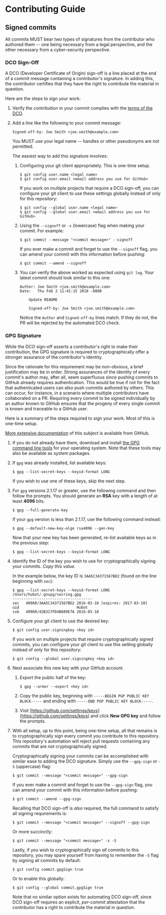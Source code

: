 # Contributing Guide

## Signed commits

All commits MUST bear _two_ types of signatures from the contributor who
authored them -- one being necessary from a legal perspective, and the other
necessary from a cyber-security perspective.

### DCO Sign-Off

A DCO (Developer Certificate of Origin) sign-off is a line placed at the end of
a commit message containing a contributor's signature. In adding this, the
contributor certifies that they have the right to contribute the material in
question.

Here are the steps to sign your work:

1. Verify the contribution in your commit complies with the
   [terms of the DCO](https://developercertificate.org/).

1. Add a line like the following to your commit message:

   ```
   Signed-off-by: Joe Smith <joe.smith@example.com>
   ```

   You MUST use your legal name -- handles or other pseudonyms are not
   permitted.

   The easiest way to add this signature involves:

    1. Configuring your git client appropriately. This is one-time setup.

       ```console
       $ git config user.name <legal name>
       $ git config user.email <email address you use for GitHub>
       ```

       If you work on multiple projects that require a DCO sign-off, you can
       configure your git client to use these settings globally instead of only
       for this repository:

       ```console
       $ git config --global user.name <legal name>
       $ git config --global user.email <email address you use for GitHub>
       ```

    1. Using the `--signoff` or `-s` (lowercase) flag when making your commit.
       For example:

       ```console
       $ git commit --message "<commit message>" --signoff
       ```

       If you ever make a commit and forget to use the `--signoff` flag, you
       can amend your commit with this information before pushing:

       ```console
       $ git commit --amend --signoff
       ```

    1. You can verify the above worked as expected using `git log`. Your latest
       commit should look similar to this one:

       ```
       Author: Joe Smith <joe.smith@example.com>
       Date:   Thu Feb 2 11:41:15 2018 -0800

           Update README

           Signed-off-by: Joe Smith <joe.smith@example.com>
       ```

       Notice the `Author` and `Signed-off-by` lines match. If they do not, the
       PR will be rejected by the automated DCO check.

### GPG Signature

While the DCO sign-off asserts a contributor's right to make their contribution,
the GPG signature is required to cryptographically offer a stronger assurance of
the contributor's identity.

Since the rationale for this requirement may be non-obvious, a brief
justification may be in order. Strong assurances of the identity of every
commit's author may, after all, seem superfluous since pushing commits to GitHub
already requires authentication. This would be true if not for the fact that
authenticated users can _also_ push commits authored by others. This can occur,
for instance, in a scenario where multiple contributors have collaborated on a
PR. Requiring every commit to be signed individually by an author known to
GitHub ensures that the progeny of every single commit is known and traceable to
a GitHub user.

Here is a summary of the steps required to sign your work. Most of this is
one-time setup.

[More extensive documentation](https://docs.github.com/en/github/authenticating-to-github/managing-commit-signature-verification)
of this subject is available from GitHub.

1. If you do not already have them, download and install
   [the GPG command line tools](https://www.gnupg.org/download/) for your
   operating system. Note that these tools may also be available as system
   packages.

1. If `gpg` was already installed, list available keys:

   ```console
   $ gpg --list-secret-keys --keyid-format LONG
   ```

   If you wish to use one of these keys, skip the next step.

1. For `gpg` versions 2.1.17 or greater, use the following command and then
   follow the prompts. You should generate an __RSA__ key with a length of at
   least __4096__ bits.

   ```console
   $ gpg --full-generate-key
   ```

   If your `gpg` version is less than 2.1.17, use the following command instead:

   ```console
   $ gpg --default-new-key-algo rsa4096 --gen-key
   ```

   Now that your new key has been generated, re-list available keys as in the
   previous step:

   ```console
   $ gpg --list-secret-keys --keyid-format LONG
   ```

1. Identify the ID of the key you wish to use for cryptographically signing your
   commits. _Copy this value._
   
   In the example below, the key ID is `3AA5C34371567BD2` (found on the line
   beginning with `sec`):

   ```console
   $ gpg --list-secret-keys --keyid-format LONG
   /Users/hubot/.gnupg/secring.gpg
   ------------------------------------
   sec   4096R/3AA5C34371567BD2 2016-03-10 [expires: 2017-03-10]
   uid                          Hubot 
   ssb   4096R/42B317FD4BA89E7A 2016-03-10
   ```

1. Configure your git client to use the desired key:

   ```console
   $ git config user.signingkey <key id>
   ```

   If you work on multiple projects that require cryptographically signed
   commits, you can configure your git client to use this setting globally
   instead of only for this repository:

   ```console
   $ git config --global user.signingkey <key id>
   ```

1. Next associate this new key with your GitHub account.

    1. Export the public half of the key:

       ```console
       $ gpg --armor --export <key id>
       ```

    1. Copy the public key, beginning with
       `-----BEGIN PGP PUBLIC KEY BLOCK-----` and ending with
       `-----END PGP PUBLIC KEY BLOCK-----`.
    
    1. Visit [https://github.com/settings/keys](https://github.com/settings/keys)
       and click __New GPG key__ and follow the prompts.

1. With all setup, up to this point, being one-time setup, all that remains is
   to cryptographically sign every commit you contribute to this repository.
   This repository's automation will reject pull requests containing any commits
   that are _not_ cryptographically signed.
   
   Cryptographically signing your commits can be accomplished with similar ease
   to adding the DCO signature. Simply use the `--gpg-sign` or `-S` (uppercase)
   flag:

   ```console
   $ git commit --message "<commit message>" --gpg-sign
   ```

   If you ever make a commit and forget to use the `--gpg-sign` flag, you
   can amend your commit with this information before pushing:

   ```console
   $ git commit --amend --gpg-sign
   ```

   Recalling that DCO sign-off is _also_ required, the full command to satisfy
   all signing requirements is:

   ```console
   $ git commit --message "<commit message>" --signoff --gpg-sign
   ```

   Or more succinctly:

   ```console
   $ git commit --message "<commit message>" -s -S
   ```

   Lastly, if you wish to cryptographically sign _all_ commits to this
   repository, you may spare yourself from having to remember the `-S` flag
   by signing all commits by default:
   
   ```console
   $ git config commit.gpgSign true
   ```
   
   Or to enable this globally:
   
   ```console
   $ git config --global commit.gpgSign true
   ```

   Note that no similar option exists for automating DCO sign-off, since DCO
   sign-off requires an explicit, _per-commit_ attestation that the contributor
   has a right to contribute the material in question.
